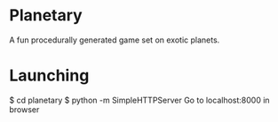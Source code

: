 Planetary
=========
A fun procedurally generated game set on exotic planets.

# Launching
$ cd planetary
$ python -m SimpleHTTPServer
Go to localhost:8000 in browser